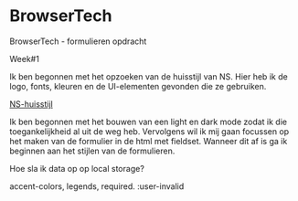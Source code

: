 # BrowserTech
BrowserTech - formulieren opdracht

Week#1

Ik ben begonnen met het opzoeken van de huisstijl van NS. Hier heb ik de logo, fonts, kleuren en de UI-elementen gevonden die ze gebruiken.

<a href="https://www.ns.nl/platform/resources.html">NS-huisstijl</a>

Ik ben begonnen met het bouwen van een light en dark mode zodat ik die toegankelijkheid al uit de weg heb. Vervolgens wil ik mij gaan focussen op het maken van de formulier in de html met fieldset. Wanneer dit af is ga ik beginnen aan het stijlen van de formulieren.

Hoe sla ik data op op local storage?

accent-colors, legends, required. :user-invalid